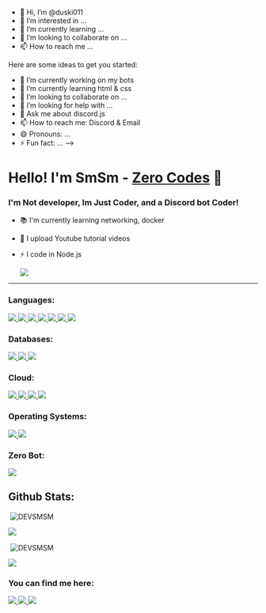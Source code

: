 - 👋 Hi, I’m @duski011
- 👀 I’m interested in ...
- 🌱 I’m currently learning ...
- 💞️ I’m looking to collaborate on ...
- 📫 How to reach me ...

<!---
duski011/duski011 is a ✨ special ✨ repository because its `README.md` (this file) appears on your GitHub profile.
You can click the Preview link to take a look at your changes.
--->
Here are some ideas to get you started:

- 🔭 I’m currently working on my bots
- 🌱 I’m currently learning html & css
- 👯 I’m looking to collaborate on ...
- 🤔 I’m looking for help with ...
- 💬 Ask me about discord.js
- 📫 How to reach me: Discord & Email
- 😄 Pronouns: ...
- ⚡ Fun fact: ...
-->
# Hello! I'm SmSm - [Zero Codes](https://youtube.com/channel/UC5MlHXKEdpVhjhZ55NZq_3Q) 👋

### I'm Not developer, Im Just Coder, and a Discord bot Coder!
- 📚 I'm currently learning networking, docker
- 🎥 I upload Youtube tutorial videos
- ⚡ I code in Node.js


  <a href="https://discord.gg/z-h"><img src="https://discord.com/api/guilds/496754973883760650/widget.png?style=banner2"></a>

***



### Languages:
<a href="https://nodejs.org/" target="_blank"> <img src="https://img.shields.io/badge/Node.js-43853D?style=for-the-badge&logo=node.js&logoColor=white" /> </a>
<a href="https://www.javascript.com/" target="_blank"> <img src="https://img.shields.io/badge/JavaScript-323330?style=for-the-badge&logo=javascript&logoColor=F7DF1E"/> </a>
<a href="https://developer.mozilla.org/de/docs/Learn/Getting_started_with_the_web/HTML_basics" target="_blank"> <img src="https://img.shields.io/badge/HTML5-E34F26?style=for-the-badge&logo=html5&logoColor=white"/> </a>
<a href="https://developer.mozilla.org/de/docs/Web/CSS" target="_blank"> <img src="https://img.shields.io/badge/CSS3-1572B6?style=for-the-badge&logo=css3&logoColor=white"/> </a>
<a href="https://www.python.org/" target="_blank"> <img src="https://img.shields.io/badge/Python-FFD43B?style=for-the-badge&logo=python&logoColor=darkgreen"/> </a>
<a href="https://www.java.com/" target="_blank"> <img src="https://img.shields.io/badge/Java-ED8B00?style=for-the-badge&logo=java&logoColor=white"/> </a>
<a href="https://www.json.org/json-en.html" target="_blank"> <img src="https://img.shields.io/badge/json-5E5C5C?style=for-the-badge&logo=json&logoColor=white"/> </a>

### Databases:
<a href="https://www.mysql.com/" target="_blank"> <img src="https://img.shields.io/badge/MySQL-00000F?style=for-the-badge&logo=mysql&logoColor=white"/> </a>
<a href="https://www.mongodb.com/" target="_blank"> <img src="https://img.shields.io/badge/MongoDB-white?style=for-the-badge&logo=mongodb&logoColor=4EA94B"/> </a>
<a href="https://www.sqlite.org/index.html" target="_blank"> <img src="https://img.shields.io/badge/SQLite-07405E?style=for-the-badge&logo=sqlite&logoColor=white"/> </a>

### Cloud:
<a href="https://www.netlify.com/" target="_blank"> <img src="https://img.shields.io/badge/Netlify-00C7B7?style=for-the-badge&logo=netlify&logoColor=white" /> </a>
<a href="https://www.heroku.com/" target="_blank"> <img src="https://img.shields.io/badge/Heroku-430098?style=for-the-badge&logo=heroku&logoColor=white" /> </a>
<a href="https://www.railway.app/" target="_blank"> <img src="https://img.shields.io/badge/Railway-App232F3E?style=for-the-badge&logo=railway-app&logoColor=white" /> </a>
<a href="https://cloud.google.com/" target="_blank"> <img src="https://img.shields.io/badge/Google_Cloud-4285F4?style=for-the-badge&logo=google-cloud&logoColor=white" /> </a>

### Operating Systems:
<a href="https://www.microsoft.com/en-us/windows" target="_blank"> <img src="https://img.shields.io/badge/Windows-0078D6?style=for-the-badge&logo=windows&logoColor=white" /> </a>
<a href="https://linuxmint.com/" target="_blank"> <img src="https://img.shields.io/badge/Linux_Mint-87CF3E?style=for-the-badge&logo=linux-mint&logoColor=white" /> </a>

### Zero Bot:
<a href="https://top.gg/bot/518848646016401434">
  <img src="https://top.gg/api/widget/518848646016401434.svg">
</a>


## Github Stats:
<p>&nbsp;<img align="center" src="https://github-readme-stats.vercel.app/api?username=DEVSMSM&show_icons=true&hide_border=true&bg_color=0d1117&text_color=ffffff&icon_color=ffffff&title_color=ffffff&locale=en" alt="DEVSMSM" /></p <div align = "center"> <img src = "https://discord.c99.nl/widget/theme-2/349942964904001546.png"></div>
<br><p>&nbsp;<img align="center" src="https://github-readme-stats.vercel.app/api/top-langs/?username=DEVSMSM&show_icons=true&hide_border=true&bg_color=0d1117&text_color=ffffff&icon_color=ffffff&title_color=ffffff&locale=en" alt="DEVSMSM" /></p>

![](https://komarev.com/ghpvc/?username=devsmsm&color=yellow&style=for-the-badge)
### You can find me here:
<a href="https://discord.gg/RMEQSbMtEk" target="_blank"> <img src="https://img.shields.io/badge/Discord-7289DA?style=for-the-badge&logo=discord&logoColor=white" /> </a>
<a href="mailto: notzero0@hotmail.com"> <img src="https://img.shields.io/badge/Gmail-D14836?style=for-the-badge&logo=gmail&logoColor=white" /> </a>
<a href="https://youtube.com/channel/UC5MlHXKEdpVhjhZ55NZq_3Q" target="_blank"> <img src="https://img.shields.io/badge/YouTube-FF0000?style=for-the-badge&logo=youtube&logoColor=white" /> </a>

